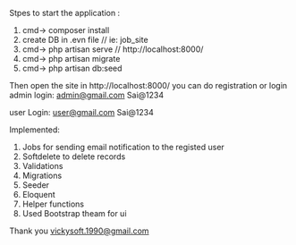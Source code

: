 Stpes to start the application :
1. cmd-> composer install
2. create DB in .evn file // ie: job_site
3. cmd-> php artisan serve // http://localhost:8000/
4. cmd-> php artisan migrate
5. cmd-> php artisan db:seed 

Then open the site in http://localhost:8000/ 
you can do registration or login 
admin login:
admin@gmail.com
Sai@1234

user Login:
user@gmail.com
Sai@1234

Implemented:
1. Jobs for sending email notification to the registed user
2. Softdelete to delete records
3. Validations
4. Migrations
5. Seeder
6. Eloquent
7. Helper functions
8. Used Bootstrap theam for ui

Thank you
vickysoft.1990@gmail.com

